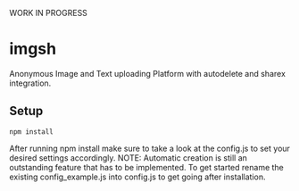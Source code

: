 WORK IN PROGRESS

# imgsh

Anonymous Image and Text uploading Platform with autodelete and sharex integration.

## Setup
```
npm install
```

After running npm install make sure to take a look at the config.js to set your desired settings accordingly.
NOTE: Automatic creation is still an outstanding feature that has to be implemented. To get started rename the existing config_example.js into config.js to get going after installation.
